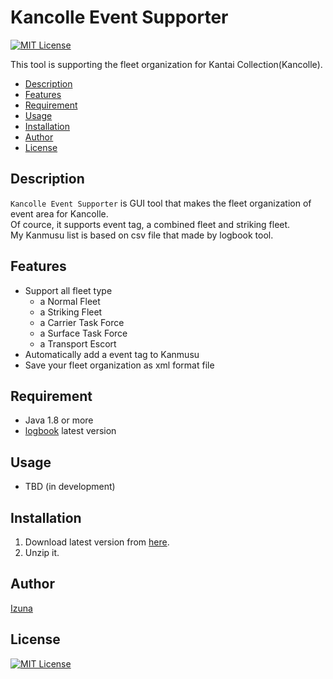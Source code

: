 # Kancolle Event Supporter

[![MIT License](http://img.shields.io/badge/license-MIT-blue.svg?style=flat)](LICENSE)

This tool is supporting the fleet organization for Kantai Collection(Kancolle).

* [Description](#description)
* [Features](#features)
* [Requirement](#requirement)
* [Usage](#usage)
* [Installation](#installation)
* [Author](#author)
* [License](#license)

## Description

`Kancolle Event Supporter` is GUI tool that makes the fleet organization of event area for Kancolle.  
Of cource, it supports event tag, a combined fleet and striking fleet.  
My Kanmusu list is based on csv file that made by logbook tool.  

## Features

* Support all fleet type
	* a Normal Fleet
	* a Striking Fleet
	* a Carrier Task Force
	* a Surface Task Force
	* a Transport Escort
* Automatically add a event tag to Kanmusu
* Save your fleet organization as xml format file

## Requirement

* Java 1.8 or more
* [logbook](https://github.com/nekopanda/logbook) latest version

## Usage

* TBD (in development)

## Installation

1. Download latest version from [here](https://github.com/muro1214/Kancolle-Event-Tool/releases/latest).
1. Unzip it.

## Author

[Izuna](https://github.com/muro1214)

## License

[![MIT License](http://img.shields.io/badge/license-MIT-blue.svg?style=flat)](LICENSE)
